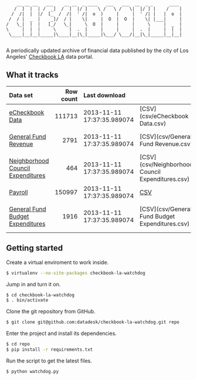 <pre><code>    __ __ __   ___    __ __  _ ____   ___   ___  __  _ _      ____ 
   /  ]  |  | /  _]  /  ]  |/ ]    \ /   \ /   \|  |/ ] |    /    |
  /  /|  |  |/  [_  /  /|  ' /|  o  )     |     |  ' /| |   |  o  |
 /  / |  _  |    _]/  / |    \|     |  O  |  O  |    \| |___|     |
/   \_|  |  |   [_/   \_|     \  O  |     |     |     \     |  _  |
\     |  |  |     \     |  .  |     |     |     |  .  |     |  |  |
 \____|__|__|_____|\____|__|\_|_____|\___/ \___/|__|\_|_____|__|__|
                                                                   </code></pre>

A periodically updated archive of financial data published by the city of Los Angeles' [Checkbook LA](https://controllerdata.lacity.org/) data portal.

What it tracks
--------------

|Data set|Row count|Last download|   |   |
|:--------|--------:|:-----------|:--|:--|
|[eCheckbook Data](https://controllerdata.lacity.org/Finance/eCheckbook-Data/pggv-e4fn)|111713|2013-11-11 17:37:35.989074|[CSV](csv/eCheckbook Data.csv)|[JSON](json/eCheckbook Data.json)|
|[General Fund Revenue](https://controllerdata.lacity.org/Finance/General-Fund-Revenue/hfus-a659)|2791|2013-11-11 17:37:35.989074|[CSV](csv/General Fund Revenue.csv)|[JSON](json/General Fund Revenue.json)|
|[Neighborhood Council Expenditures](https://controllerdata.lacity.org/Finance/Neighborhood-Council-Expenditures/f2ec-m4t9)|464|2013-11-11 17:37:35.989074|[CSV](csv/Neighborhood Council Expenditures.csv)|[JSON](json/Neighborhood Council Expenditures.json)|
|[Payroll](https://controllerdata.lacity.org/Finance/Payroll/qjfm-3srk)|150997|2013-11-11 17:37:35.989074|[CSV](csv/Payroll.csv)|[JSON](json/Payroll.json)|
|[General Fund Budget Expenditures](https://controllerdata.lacity.org/Finance/General-Fund-Budget-Expenditures/uyzw-yi8n)|1916|2013-11-11 17:37:35.989074|[CSV](csv/General Fund Budget Expenditures.csv)|[JSON](json/General Fund Budget Expenditures.json)|


Getting started
---------------

Create a virtual enviroment to work inside.

```bash
$ virtualenv --no-site-packages checkbook-la-watchdog
```

Jump in and turn it on.

```bash
$ cd checkbook-la-watchdog
$ . bin/activate
```

Clone the git repository from GitHub.

```bash
$ git clone git@github.com:datadesk/checkbook-la-watchdog.git repo
```

Enter the project and install its dependencies.

```bash
$ cd repo
$ pip install -r requirements.txt
```

Run the script to get the latest files.

```bash
$ python watchdog.py
```